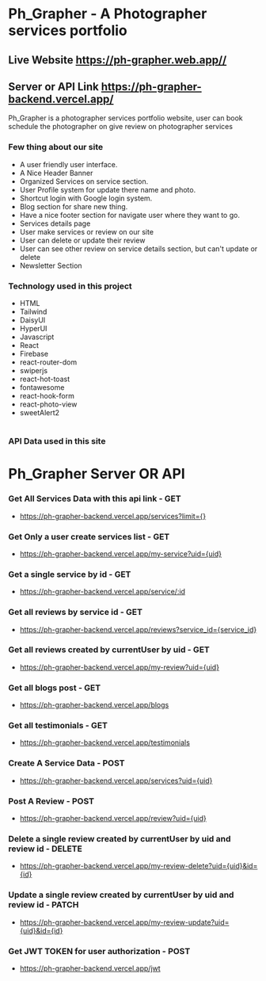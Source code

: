 # Ph_Grapher - A Photographer services portfolio

## Live Website https://ph-grapher.web.app//
## Server or API Link https://ph-grapher-backend.vercel.app/

Ph_Grapher is a photographer services portfolio website, user can book schedule the photographer on give review on photographer services

### Few thing about our site
- A user friendly user interface.
- A Nice Header Banner
- Organized Services on service section.
- User Profile system for update there name and photo.
- Shortcut login with Google login system.
- Blog section for share new thing.
- Have a nice footer section for navigate user where they want to go.
- Services details page
- User make services or review on our site
- User can delete or update their review
- User can see other review on service details section, but can't update or delete
- Newsletter Section 


### Technology used in this project
- HTML
- Tailwind
- DaisyUI
- HyperUI
- Javascript
- React
- Firebase
- react-router-dom
- swiperjs
- react-hot-toast
- fontawesome
- react-hook-form
- react-photo-view
- sweetAlert2

#

### API Data used in this site
# Ph_Grapher Server OR API

### Get All Services Data with this api link - GET
- https://ph-grapher-backend.vercel.app/services?limit={}

### Get Only a user create services list - GET
- https://ph-grapher-backend.vercel.app/my-service?uid={uid}

### Get a single service by id - GET
- https://ph-grapher-backend.vercel.app/service/:id

### Get all reviews by service id - GET
- https://ph-grapher-backend.vercel.app/reviews?service_id={service_id}

### Get all reviews created by currentUser by uid - GET
- https://ph-grapher-backend.vercel.app/my-review?uid={uid}

### Get all blogs post - GET 
- https://ph-grapher-backend.vercel.app/blogs

### Get all testimonials - GET
- https://ph-grapher-backend.vercel.app/testimonials

### Create A Service Data - POST
- https://ph-grapher-backend.vercel.app/services?uid={uid}

### Post A Review - POST
- https://ph-grapher-backend.vercel.app/review?uid={uid}

### Delete a single review created by currentUser by uid and review id - DELETE
- https://ph-grapher-backend.vercel.app/my-review-delete?uid={uid}&id={id}

### Update a single review created by currentUser by uid and review id - PATCH
- https://ph-grapher-backend.vercel.app/my-review-update?uid={uid}&id={id}

### Get JWT TOKEN for user authorization - POST
- https://ph-grapher-backend.vercel.app/jwt